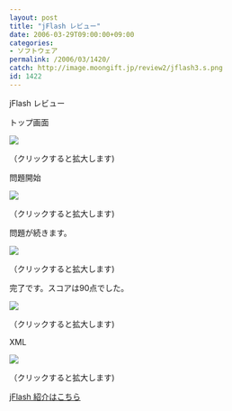 ```yaml
---
layout: post
title: "jFlash レビュー"
date: 2006-03-29T09:00:00+09:00
categories:
- ソフトウェア
permalink: /2006/03/1420/
catch: http://image.moongift.jp/review2/jflash3.s.png
id: 1422
---
```

jFlash レビュー  
<!--more-->

トップ画面

  

[![](http://image.moongift.jp/review2/jflash1.s.png)](http://image.moongift.jp/review2/jflash1.png)  
  
（クリックすると拡大します)

  

問題開始

  

[![](http://image.moongift.jp/review2/jflash2.s.png)](http://image.moongift.jp/review2/jflash2.png)  
  
（クリックすると拡大します)

  

問題が続きます。

  

[![](http://image.moongift.jp/review2/jflash3.s.png)](http://image.moongift.jp/review2/jflash3.png)  
  
（クリックすると拡大します)

  

完了です。スコアは90点でした。

  

[![](http://image.moongift.jp/review2/jflash4.s.png)](http://image.moongift.jp/review2/jflash4.png)  
  
（クリックすると拡大します)

  

XML

  

[![](http://image.moongift.jp/review2/jflash5.s.png)](http://image.moongift.jp/review2/jflash5.png)  
  
（クリックすると拡大します)

  

[jFlash 紹介はこちら](http://oss.moongift.jp/intro/i-1419.html)

